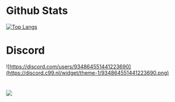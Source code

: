 # Github Stats
[![Top Langs](https://github-readme-stats-iota-gray-59.vercel.app/api/top-langs/?username=NickB-30&layout=compact&theme=dark&langs_count=6)](https://github.com/anuraghazra/github-readme-stats)
# Discord
![https://discord.com/users/934864551441223690](https://discord.c99.nl/widget/theme-1/934864551441223690.png)
# ![](https://komarev.com/ghpvc/?username=NickB-30)
